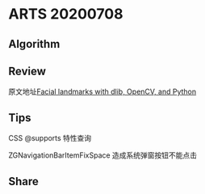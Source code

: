 # ARTS 20200708

## Algorithm


## Review

原文地址[Facial landmarks with dlib, OpenCV, and Python](https://www.pyimagesearch.com/2017/04/03/facial-landmarks-dlib-opencv-python/)

## Tips

CSS @supports 特性查询

ZGNavigationBarItemFixSpace 造成系统弹窗按钮不能点击

## Share
